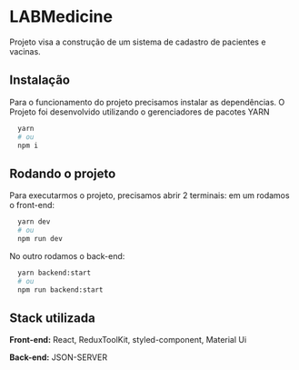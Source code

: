 # LABMedicine

Projeto visa a construção de um sistema de cadastro de pacientes e vacinas.

## Instalação

Para o funcionamento do projeto precisamos instalar as dependências.
O Projeto foi desenvolvido utilizando o gerenciadores de pacotes YARN

```bash
  yarn
  # ou
  npm i
```

## Rodando o projeto

Para executarmos o projeto, precisamos abrir 2 terminais:
em um rodamos o front-end:

```bash
  yarn dev
  # ou
  npm run dev
```

No outro rodamos o back-end:

```bash
  yarn backend:start
  # ou
  npm run backend:start
```

## Stack utilizada

**Front-end:** React, ReduxToolKit, styled-component, Material Ui

**Back-end:** JSON-SERVER
